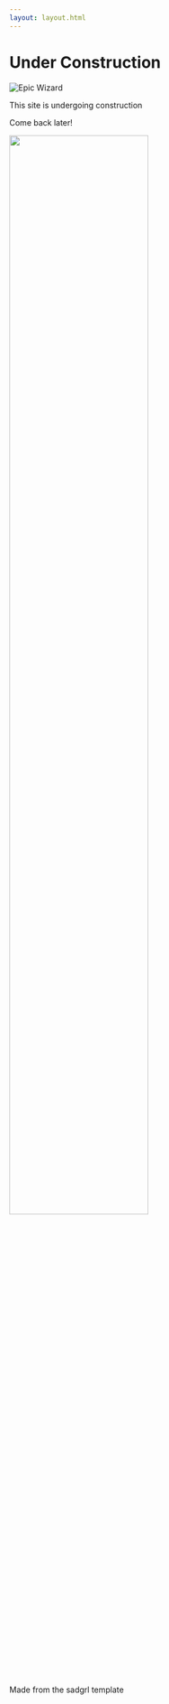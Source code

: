 ```yaml
---
layout: layout.html 
---
```

# Under Construction

![Epic Wizard](/imgs/epic-wizard.gif)

This site is undergoing construction

Come back later!

<!-- ![Seperator](/imgs/lightning-sep.gif) -->
<img src="/imgs/lightning-sep.gif" style="width: 70%;"/>

Made from the sadgrl template

